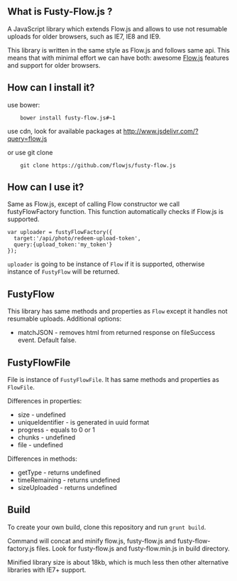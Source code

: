 ## What is Fusty-Flow.js ?

A JavaScript library which extends Flow.js and allows to use not resumable uploads for older browsers, such as IE7, IE8 and IE9.

This library is written in the same style as Flow.js and follows same api. This means that with
minimal effort we can have both: awesome [Flow.js](https://github.com/flowjs/flow.js) features and support for older browsers.


## How can I install it?
use bower:

        bower install fusty-flow.js#~1
use cdn, look for available packages at http://www.jsdelivr.com/?query=flow.js
        
or use git clone

        git clone https://github.com/flowjs/fusty-flow.js

## How can I use it?

Same as Flow.js, except of calling Flow constructor we call fustyFlowFactory function.
This function automatically checks if Flow.js is supported.

    var uploader = fustyFlowFactory({
      target:'/api/photo/redeem-upload-token', 
      query:{upload_token:'my_token'}
    });
    
`uploader` is going to be instance of `Flow` if it is supported, otherwise instance of `FustyFlow` will be returned.

## FustyFlow

This library has same methods and properties as `Flow` except it handles not resumable uploads.
Additional options:
 * matchJSON - removes html from returned response on fileSuccess event. Default false.

## FustyFlowFile

File is instance of `FustyFlowFile`. It has same methods and properties as `FlowFile`.

Differences in properties:
 * size - undefined
 * uniqueIdentifier - is generated in uuid format
 * progress - equals to 0 or 1
 * chunks - undefined
 * file - undefined

Differences in methods:
 * getType - returns undefined
 * timeRemaining - returns undefined
 * sizeUploaded - returns undefined

## Build

To create your own build, clone this repository and run `grunt build`.

Command will concat and minify flow.js, fusty-flow.js and fusty-flow-factory.js files. Look for fusty-flow.js and fusty-flow.min.js in build directory.

Minified library size is about 18kb, which is much less then other alternative libraries with IE7+ support. 
